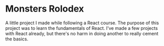 # Monsters Rolodex

A little project I made while following a React course. The purpose of this project was to learn the fundamentals of React. I've made a few projects with React already, but there's no harm in doing another to really cement the basics.
